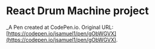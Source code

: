 # React Drum Machine project
 _A Pen created at CodePen.io. Original URL: [https://codepen.io/jsamuel1/pen/gObWGVX](https://codepen.io/jsamuel1/pen/gObWGVX).

 
